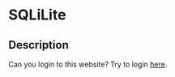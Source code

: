 # SQLiLite


## Description
Can you login to this website?
Try to login [here](http://saturn.picoctf.net:59652/).

